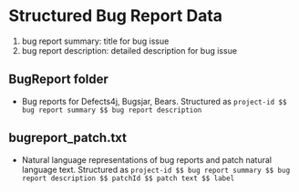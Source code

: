 # Structured Bug Report Data
1. bug report summary: title for bug issue  
2. bug report description: detailed description for bug issue

## BugReport folder
* Bug reports for Defects4j, Bugsjar, Bears. Structured as `project-id $$ bug report summary $$ bug report description`

## bugreport_patch.txt
* Natural language representations of bug reports and patch natural language text. Structured as `project-id $$ bug report summary $$ bug report description $$ patchId $$ patch text $$ label`
